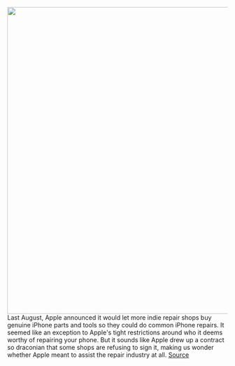 <img src='https://cdn.vox-cdn.com/thumbor/3m6gc0YwARI1AHkiaItTHPMtBTA=/0x0:2040x1360/1200x800/filters:focal(857x517:1183x843)/cdn.vox-cdn.com/uploads/chorus_image/image/66269307/akrales_190914_3666_0259.0.jpg' width='700px' /><br/>
Last August, Apple announced it would let more indie repair shops buy genuine iPhone parts and tools so they could do common iPhone repairs. It seemed like an exception to Apple's tight restrictions around who it deems worthy of repairing your phone. But it sounds like Apple drew up a contract so draconian that some shops are refusing to sign it, making us wonder whether Apple meant to assist the repair industry at all.
<a href='https://www.theverge.com/2020/2/6/21126970/apple-iphone-independent-repair-contract-search-audit'> Source <a/>